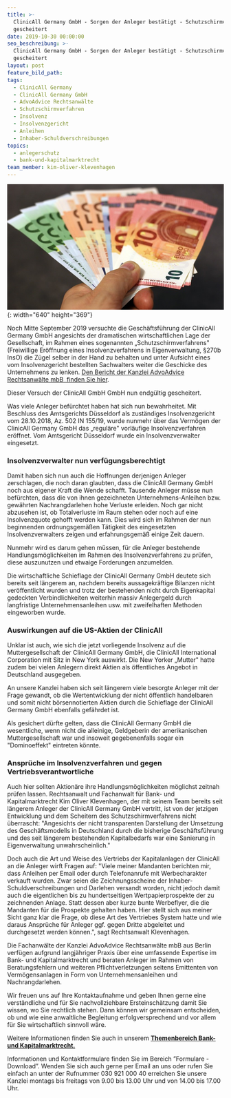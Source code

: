 ```yaml
---
title: >-
  ClinicAll Germany GmbH - Sorgen der Anleger bestätigt - Schutzschirmverfahren
  gescheitert
date: 2019-10-30 00:00:00
seo_beschreibung: >-
  ClinicAll Germany GmbH - Sorgen der Anleger bestätigt - Schutzschirmverfahren
  gescheitert
layout: post
feature_bild_path:
tags:
  - ClinicAll Germany
  - ClinicAll Germany GmbH
  - AdvoAdvice Rechtsanwälte
  - Schutzschirmverfahren
  - Insolvenz
  - Insolvenzgericht
  - Anleihen
  - Inhaber-Schuldverschreibungen
topics:
  - anlegerschutz
  - bank-und-kapitalmarktrecht
team_member: kim-oliver-klevenhagen
---
```


![](/uploads/money-1005464-640-1.jpg){: width="640" height="369"}

Noch Mitte September 2019 versuchte die Gesch&auml;ftsf&uuml;hrung der ClinicAll Germany GmbH angesichts der dramatischen wirtschaftlichen Lage der Gesellschaft, im Rahmen eines sogenannten „Schutzschirmverfahrens" (Freiwillige Eröffnung eines Insolvenzverfahrens in Eigenverwaltung, &sect;270b InsO) die Z&uuml;gel selber in der Hand zu behalten und unter Aufsicht eines vom Insolvenzgericht bestellten Sachwalters weiter die Geschicke des Unternehmens zu lenken. [Den Bericht der Kanzlei AdvoAdvice Rechtsanw&auml;lte mbB&nbsp; finden Sie hier](https://advoadvice.de/blog/clinicall-germany-antrag-auf-insolvenz-in-eigenverwaltung/).

Dieser Versuch der ClinicAll GmbH GmbH nun endg&uuml;ltig gescheitert.

Was viele Anleger bef&uuml;rchtet haben hat sich nun bewahrheitet. Mit Beschluss des Amtsgerichts D&uuml;sseldorf als zust&auml;ndiges Insolvenzgericht vom 28.10.2018, Az. 502 IN 155/19, wurde nunmehr &uuml;ber das Vermögen der ClinicAll Germany GmbH das „regul&auml;re" vorl&auml;ufige Insolvenzverfahren eröffnet. Vom Amtsgericht D&uuml;sseldorf wurde ein Insolvenzverwalter eingesetzt.

### Insolvenzverwalter nun verf&uuml;gungsberechtigt

Damit haben sich nun auch die Hoffnungen derjenigen Anleger zerschlagen, die noch daran glaubten, dass die ClinicAll Germany GmbH noch aus eigener Kraft die Wende schafft. Tausende Anleger m&uuml;sse nun bef&uuml;rchten, dass die von ihnen gezeichneten Unternehmens-Anleihen bzw. gew&auml;hrten Nachrangdarlehen hohe Verluste erleiden. Noch gar nicht abzusehen ist, ob Totalverluste im Raum stehen oder noch auf eine Insolvenzquote gehofft werden kann. Dies wird sich im Rahmen der nun beginnenden ordnungsgem&auml;&szlig;en T&auml;tigkeit des eingesetzten Insolvenzverwalters zeigen und erfahrungsgem&auml;&szlig; einige Zeit dauern.

Nunmehr wird es darum gehen m&uuml;ssen, f&uuml;r die Anleger bestehende Handlungsmöglichkeiten im Rahmen des Insolvenzverfahrens zu pr&uuml;fen, diese auszunutzen und etwaige Forderungen anzumelden.

Die wirtschaftliche Schieflage der ClinicAll Germany GmbH deutete sich bereits seit l&auml;ngerem an, nachdem bereits aussagekr&auml;ftige Bilanzen nicht veröffentlicht wurden und trotz der bestehenden nicht durch Eigenkapital gedeckten Verbindlichkeiten weiterhin massiv Anlegergeld durch langfristige Unternehmensanleihen usw. mit zweifelhaften Methoden eingeworben wurde.

### Auswirkungen auf die US-Aktien der ClinicAll

Unklar ist auch, wie sich die jetzt vorliegende Insolvenz auf die Muttergesellschaft der ClinicAll Germany GmbH, die ClinicAll International Corporation mit Sitz in New York auswirkt. Die New Yorker „Mutter" hatte zudem bei vielen Anlegern direkt Aktien als öffentliches Angebot in Deutschland ausgegeben.

An unsere Kanzlei haben sich seit l&auml;ngerem viele besorgte Anleger mit der Frage gewandt, ob die Wertentwicklung der nicht öffentlich handelbaren und somit nicht börsennotierten Aktien durch die Schieflage der ClinicAll Germany GmbH ebenfalls gef&auml;hrdet ist.

Als gesichert d&uuml;rfte gelten, dass die ClinicAll Germany GmbH die wesentliche, wenn nicht die alleinige, Geldgeberin der amerikanischen Muttergesellschaft war und insoweit gegebenenfalls sogar ein "Dominoeffekt" eintreten könnte.

### Anspr&uuml;che im Insolvenzverfahren und gegen Vertriebsverantwortliche

Auch hier sollten Aktion&auml;re ihre Handlungsmöglichkeiten möglichst zeitnah pr&uuml;fen lassen. Rechtsanwalt und Fachanwalt f&uuml;r Bank- und Kapitalmarktrecht Kim Oliver Klevenhagen, der mit seinem Team bereits seit l&auml;ngerem Anleger der ClinicAll Germany GmbH vertritt, ist von der jetzigen Entwicklung und dem Scheitern des Schutzschirmverfahrens nicht &uuml;berrascht: "Angesichts der nicht transparenten Darstellung der Umsetzung des Gesch&auml;ftsmodells in Deutschland durch die bisherige Gesch&auml;ftsf&uuml;hrung und des seit l&auml;ngerem bestehenden Kapitalbedarfs war eine Sanierung in Eigenverwaltung unwahrscheinlich."&nbsp;

Doch auch die Art und Weise des Vertriebs der Kapitalanlagen der ClinicAll&nbsp; an die Anleger wirft Fragen auf: "Viele meiner Mandanten berichten mir, dass Anleihen per Email oder durch Telefonanrufe mit Werbecharakter verkauft wurden. Zwar seien die Zeichnungsscheine der Inhaber-Schuldverschreibungen und Darlehen versandt worden, nicht jedoch damit auch die eigentlichen bis zu hundertseitigen Wertpapierprospekte der zu zeichnenden Anlage. Statt dessen aber kurze bunte Werbeflyer, die die Mandanten f&uuml;r die Prospekte gehalten haben. Hier stellt sich aus meiner Sicht ganz klar die Frage, ob diese Art des Vertriebes System hatte und wie daraus Anspr&uuml;che f&uuml;r Anleger ggf. gegen Dritte abgeleitet und durchgesetzt werden können.", sagt Rechtsanwalt Klevenhagen.&nbsp;

Die Fachanw&auml;lte der Kanzlei AdvoAdvice Rechtsanw&auml;lte mbB aus Berlin verf&uuml;gen aufgrund langj&auml;hriger Praxis &uuml;ber eine umfassende Expertise im Bank- und Kapitalmarktrecht und beraten Anleger im Rahmen von Beratungsfehlern und weiteren Pflichtverletzungen seitens Emittenten von Vermögensanlagen in Form von Unternehmensanleihen und Nachrangdarlehen.

Wir freuen uns auf Ihre Kontaktaufnahme und geben Ihnen gerne eine verst&auml;ndliche und f&uuml;r Sie nachvollziehbare Ersteinsch&auml;tzung damit Sie wissen, wo Sie rechtlich stehen. Dann können wir gemeinsam entscheiden, ob und wie eine anwaltliche Begleitung erfolgversprechend und vor allem f&uuml;r Sie wirtschaftlich sinnvoll w&auml;re.

Weitere Informationen finden Sie auch in unserem&nbsp;[**Themenbereich Bank- und Kapitalmarktrecht.**](https://advoadvice.de/themen/bank-und-kapitalmarktrecht/)

Informationen und Kontaktformulare finden Sie im Bereich ”Formulare - Download”. Wenden Sie sich auch gerne per Email an uns oder rufen Sie einfach an unter der Rufnummer 030 921 000 40 erreichen Sie unsere Kanzlei montags bis freitags von 9.00 bis 13.00 Uhr und von 14.00 bis 17.00 Uhr.&nbsp;